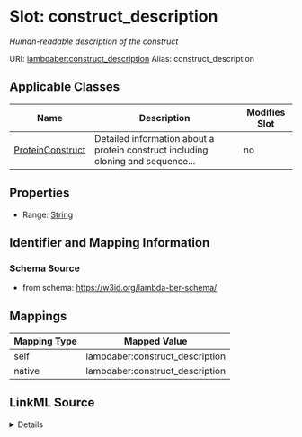 

# Slot: construct_description 


_Human-readable description of the construct_





URI: [lambdaber:construct_description](https://w3id.org/lambda-ber-schema/construct_description)
Alias: construct_description

<!-- no inheritance hierarchy -->





## Applicable Classes

| Name | Description | Modifies Slot |
| --- | --- | --- |
| [ProteinConstruct](ProteinConstruct.md) | Detailed information about a protein construct including cloning and sequence... |  no  |






## Properties

* Range: [String](String.md)




## Identifier and Mapping Information






### Schema Source


* from schema: https://w3id.org/lambda-ber-schema/




## Mappings

| Mapping Type | Mapped Value |
| ---  | ---  |
| self | lambdaber:construct_description |
| native | lambdaber:construct_description |




## LinkML Source

<details>
```yaml
name: construct_description
description: Human-readable description of the construct
from_schema: https://w3id.org/lambda-ber-schema/
rank: 1000
alias: construct_description
owner: ProteinConstruct
domain_of:
- ProteinConstruct
range: string

```
</details>